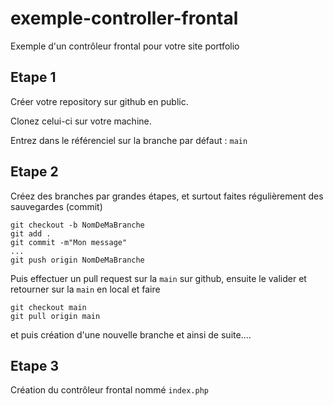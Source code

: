 # exemple-controller-frontal
Exemple d'un contrôleur frontal pour votre site portfolio

## Etape 1
Créer votre repository sur github en public.

Clonez celui-ci sur votre machine.

Entrez dans le référenciel sur la branche par défaut : `main`

## Etape 2
Créez des branches par grandes étapes, et surtout faites régulièrement des sauvegardes (commit)

    git checkout -b NomDeMaBranche
    git add .
    git commit -m"Mon message"
    ...
    git push origin NomDeMaBranche

Puis effectuer un pull request sur la `main` sur github, ensuite le valider et retourner sur la `main` en local et faire

    git checkout main
    git pull origin main

et puis création d'une nouvelle branche et ainsi de suite....

## Etape 3
Création du contrôleur frontal nommé `index.php`